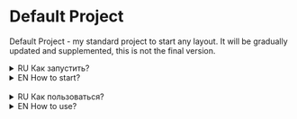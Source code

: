 # Default Project
Default Project - my standard project to start any layout. It will be gradually updated and supplemented, this is not the final version.

<!-- Ctrl + Shift + V => view this file in VS Code -->

<details>
 <summary>RU Как запустить?</summary>
 <br>

<details>
<summary>GitHub Pages (рекомендуется)</summary>
<br> 
Вы можете запустить проект не скачивая его, сразу открыв в браузере.

Для этого откройте [этот сайт на GitHub Pages]
<br> (рекомендую выключить редакторы внешнего вида страниц вроде *dark-reader*.)
<br> <br>
</details>

<details>
<summary>VS Code</summary>
<br>

1. Скопируйте путь к репозиторию, **не забыв указать интересующую вас ветку**. 

![howToLaunch_vsc1](/readmeFiles/howToLaunchVSCode/howToLaunch_vsc1.png)

2. Запустите Visual Studio Code, где, выбрав элемент Explorer, выберите **Clone repository**.

![howToLaunch_vsc1](/readmeFiles/howToLaunchVSCode/howToLaunch_vsc2.png)

3. Во всплывающем окне введите ранее скопированный путь к репозиторию и выберите папку, в которой вы хотите сохранить файлы. 

![howToLaunch_vsc1](/readmeFiles/howToLaunchVSCode/howToLaunch_vsc3.png)

> *Убедитесь, что в терминале vs code указан путь **к папке проекта!***
> <br>
> *Убедитесь так же в том, что у вас установлен Python (скорее всего, вам понадобится версия 2.7, если установлена более новая, возможно, вам придется ее удалить).*

4. Откройте терминал (**ctrl + j** или **вид** -> **терминал**), введите ``npm i``.

5. Если в процессе выполнения команды всё пойдёт по плану, вы увидите что-то вроде этого: 

![howToLaunch_vsc1](/readmeFiles/howToLaunchVSCode/howToLaunch_vsc4.png)

6. Запустите Gulp введя команду ``gulp``.
*Если команда не сработает (ответит что-то вроде "не найдена такая команда"), попробуйте установить **gulp-cli**, введя ``npm -g install gulp-cli``.*
<br> Окно с главной страницей проекта будет открыта в вашем браузере по умолчанию (*если всё-таки не откроется, попробуйте перезагрузить её используя* ***ctrl + f5***)

<br>
</details>

<details>
<summary>В браузере</summary>
<br>

Скорее всего вы должны будете получить проект другим способом, но допустим, вам интересен именно этот вариант.

1. Скачайте проект **в виде ZIP файла**. 

![howToLaunch_vsc1](/readmeFiles/howToLaunchBrowser/howToLaunch_browser1.png)

2. Откройте архив и найдиите папку с выходными файлами проекта (скорее всего она не будет называться #src), разархивируйте её на ваш	ПК.
По необходимости вы можете получить макет дизайна этого сайта.

![howToLaunch_vsc1](/readmeFiles/howToLaunchBrowser/howToLaunch_browser2.png)

3. Найдите в папке файл **index.html** и запустите его в удобном для вас браузере.

</details>

<br>
Если у вас есть вопросы, вы можете написать мне на почту <a href="mailto:ccoldatheinrich@yandex.ru"> ccoldatheinrich@yandex.ru</a>
<br><br>

</details>


<details>
<summary>EN How to start?</summary>
<br> 

<details>
<summary>GitHub Pages (recommented)</summary>
<br>
You can run the project in the browser without downloading.

To do this, open [this site on GitHub Pages] 
<br> (i recommend disabling external modifiers for page properties, such as *dark-reader*.)
<br>
</details>

<details>
<summary>VS Code</summary>
<br>

1. Copy the path to the repository, **not forgetting to specify the branch you are interested in**. 

![howToLaunch_vsc1](/readmeFiles/howToLaunchVSCode/howToLaunch_vsc1.png)

2. Start Visual Studio Code, where by selecting the Explorer item, select **Clone repository**. 

![howToLaunch_vsc1](/readmeFiles/howToLaunchVSCode/howToLaunch_vsc2.png)

3. In the pop-up window, enter the previously copied path to the repository and select the folder where you want to save the files. 

![howToLaunch_vsc1](/readmeFiles/howToLaunchVSCode/howToLaunch_vsc3.png)

> *Make sure that the path to the project folder is specified in the terminal!* <br>
*And Make sure you have Python installed (most likely you will need version 2.7, if a newer one is installed, you may have to uninstall it).*

4. Enter terminal (**ctrl + j** or **view** -> **terminal**) ``npm i`` command.

5. If there are no errors in the process, you will see something like this: 

![howToLaunch_vsc1](/readmeFiles/howToLaunchVSCode/howToLaunch_vsc4.png)

6. Start Gulp from the terminal by entering the ``gulp`` command.
<br> If this command doesn't work (you probably wouldn't find it), try installing **gulp-cli** via ``npm -g install gulp-cli``.
<br> A window with the main page of the project will open in the browser by default (*if it does not load correctly, you may need to update it using* ***ctrl + f5***).

</details>

<details>
<summary>Just in a browser</summary>
<br>

Most likely, you will be given the folder with the project you are interested in in a different way, but if you are still interested in:
1. Download the project **via ZIP**. 

![howToLaunch_vsc1](/readmeFiles/howToLaunchBrowser/howToLaunch_browser1.png)

2. Open the archive and find the folder with the final files (most likely it will not be named #src), extract it to your PC.
If you're interested, you can download a mockup of the original design.

![howToLaunch_vsc1](/readmeFiles/howToLaunchBrowser/howToLaunch_browser2.png)

3. Run the **index.html** file in your browser.

<br>
</details>

<br>
If you have any questions or suggestions, write to me by email <a href="mailto:ccoldatheinrich@yandex.ru">ccoldatheinrich@yandex.ru</a>

</details>

<br>

<details>
<summary>RU Как пользоваться?</summary>
<br>

  > *Большинство правок происходит в папке **src**, папка с итоговыми файлами (называемая именем папки проекта) **создаётся и изменяется автоматически**.*
  * Скачайте изображения, в том числе векторные, из макета и добавьте их в папку img. Не поленитесь создать дополнительные папки в ней для удобства навигации.
  
  * Добавьте шрифты в папку **fonts** в формате **.ttf**. Они будут автоматически подключены в файл fonts.sass и к главному файлу стилей - style.sass.
    * Если вам доступны файлы .otf, вы их можете конвертировать в .ttf, добавив их в папку fonts и введя команду ``gulp otfTottf``
    > Будьте внимательны, файл шрифтов перез записью должен быть пуст, даже без отступов.
    ___
  * Добавьте иконочные шрифты, если они нужны. 
    * Файл стилей, переделанный под .sass, добавьте в папку sass с произвольным названием. Далее подключите её к главному файлу стилей - style.sass через 
    ``@import "yourIconFontsStylesName"``
    * Файлы непосредственно шрифтов добавляйте в папку fonts.
    ___


  * В файле _head.html настройте описание, добавьте favicon, предзагрузку файлов и настройте SEO.
  * Настройте слайдер Swiper, если он вам нужен, в файле _scripts.html.
  Если он вам не нужен, удалите строки подключения стиля в _head.html и скриптов в _script.html.
  
  * И наконец - удалите ненужные файлы стилей или скриптов, запустите gulp и верстайте!
  Вы всегда можете проверить работоспособность сборщика, заглянув в итоковые файлы проекта. 

</details>

<details>
  <summary>EN How to use?</summary>
  <br>

  > *Most of the edits take place in the **src** folder, the resulting files folder (called the name of the project folder) **is created and modified automatically**.*
  
  * Download images, including vectors, from the layout and add them to the img folder. Do not be lazy to create additional folders in it for easy navigation.
  
  * Add fonts to **fonts** folder in **.ttf** format. They will be automatically included in the fonts.sass file and in the main stylesheet - style.sass.
    * If .otf files are available to you, you can convert them to .ttf by adding them to the fonts folder and entering the command ``gulp otfTottf``
    > Be careful, the font file must be empty before writing, even without indentation.
    ___
  * Add icon fonts if needed.
    * The stylesheet file, remade under .sass, add to the sass folder with an arbitrary name. Next, connect it to the main stylesheet - style.sass via
    ``@import "yourIconFontsStylesName"``
    * Add icon font files to the fonts folder.
    ___


  * In the _head.html file, customize the description, add a favicon, file preloaders, and set up SEO.
  * Customize the Swiper slider if you need it in the _scripts.html file.
  If you don't need it, remove the style connection lines in _head.html and scripts in _script.html.
  
  * And finally - remove unnecessary style or script files, run the gulp and develop!
  You can always check the functionality of the collector by looking at the final project files.
</details>

[этот сайт на GitHub Pages]: //ulyanov-programmer.github.io/Project
[this site on GitHub Pages]: //ulyanov-programmer.github.io/Project
